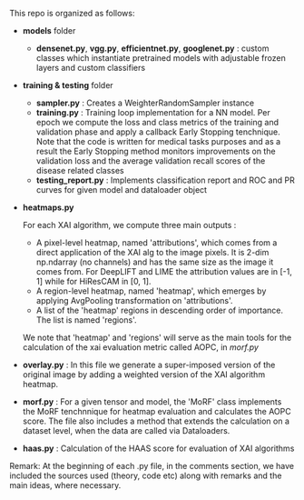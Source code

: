 This repo is organized as follows:

- **models** folder <br/>
  
   - **densenet.py**, **vgg.py**, **efficientnet.py**, **googlenet.py** :  custom classes which instantiate pretrained models with adjustable frozen layers and custom classifiers

- **training & testing** folder <br/>
    
    - **sampler.py** : Creates a WeighterRandomSampler instance 
    - **training.py** : Training loop implementation for a NN model. Per epoch we compute the loss and class metrics of the training and validation phase and apply a callback Early Stopping tenchnique. Note that the code is written for medical tasks purposes and as a result the Early Stopping method monitors improvements on the validation loss and the average validation recall scores of the disease related classes
    - **testing_report.py** : Implements classification report and ROC and PR curves for given model and dataloader object

- **heatmaps.py** <br/>

    For each XAI algorithm, we compute three main outputs :
    
    - A pixel-level heatmap, named 'attributions', which comes from a direct application of the XAI alg to the image pixels. It is 2-dim np.ndarray (no channels) and has the same size as the image it comes from.  For DeepLIFT and LIME the attribution values are in [-1, 1] while for HiResCAM in [0, 1].
    - A region-level heatmap, named 'heatmap', which emerges by applying AvgPooling transformation on 'attributions'.
    - A list of the 'heatmap' regions in descending order of importance. The list is named 'regions'.

    We note that 'heatmap' and 'regions' will serve as the main tools for the calculation of the xai evaluation metric called AOPC, in *morf.py*

- **overlay.py** : In this file we generate a super-imposed version of the original image by adding a weighted version of the XAI algorithm heatmap.

- **morf.py** : For a given tensor and model, the 'MoRF' class implements the MoRF tenchnnique for heatmap evaluation and calculates the AOPC score. The file also includes a method that extends the calculation on a dataset level, when the data are called via Dataloaders.

- **haas.py** : Calculation of the HAAS score for evaluation of XAI algorithms

Remark: At the beginning of each .py file, in the comments section, we have included the sources used (theory, code etc) along with remarks and the main ideas, where necessary.
